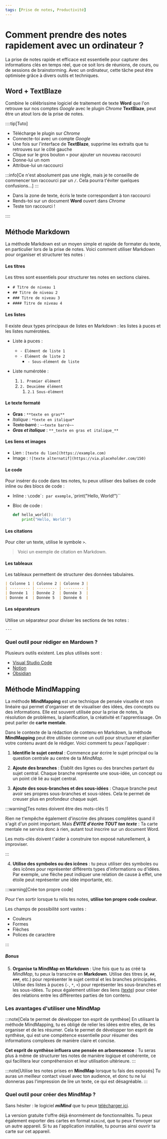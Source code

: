```yaml
---
tags: [Prise de notes, Productivité]
---
```


# Comment prendre des notes rapidement avec un ordinateur ?

La prise de notes rapide et efficace est essentielle pour capturer des informations clés en temps réel, que ce soit lors de réunions, de cours, ou de sessions de brainstorming. Avec un ordinateur, cette tâche peut être optimisée grâce à divers outils et techniques.

## Word + TextBlaze

Combine le célébrissime logiciel de traitement de texte **Word** que l'on retrouve sur nos comptes _Google_ avec le plugin _Chrome_ **TextBlaze**, peut être un atout lors de la prise de notes.

::::tip[Tuto]

- Télécharge le plugin sur _Chrome_
- Connecte-toi avec un compte _Google_
- Une fois sur l'interface de **TextBlaze**, supprime les extraits que tu retrouves sur le côté gauche
- Clique sur le gros bouton `+` pour ajouter un nouveau raccourci
- Donne-lui un nom
- Attribue-lui un raccourci

:::info[Ce n'est absolument pas une règle, mais je te conseille de commencer ton raccourci par un *``/``*. Cela pourra t'éviter quelques confusions...]
:::

- Dans la zone de texte, écris le texte correspondant à ton raccourci
- Rends-toi sur un document **Word** ouvert dans _Chrome_
- Teste ton raccourci !

::::

## Méthode Markdown

La méthode Markdown est un moyen simple et rapide de formater du texte, en particulier lors de la prise de notes. Voici comment utiliser Markdown pour organiser et structurer tes notes :

#### Les titres

Les titres sont essentiels pour structurer tes notes en sections claires.

- `# Titre de niveau 1`
- `## Titre de niveau 2`
- `### Titre de niveau 3`
- `#### Titre de niveau 4`

#### Les listes

Il existe deux types principaux de listes en Markdown : les listes à puces et les listes numérotées.

- Liste à puces :

  - `- Élément de liste 1`
  - `- Élément de liste 2`
    - `- Sous-élément de liste`

- Liste numérotée :
  1. `1. Premier élément`
  2. `2. Deuxième élément`
     1. `2.1 Sous-élément`

#### Le texte formaté

- **Gras** : `**texte en gras**`
- _Italique_ : `*texte en italique*`
- ~~Texte barré~~ : `~~texte barré~~`
- **_Gras et italique_** : `**_texte en gras et italique_**`

#### Les liens et images

- Lien : `[texte du lien](https://example.com)`
- Image : `![texte alternatif](https://via.placeholder.com/150)`

#### Le code

Pour insérer du code dans tes notes, tu peux utiliser des balises de code inline ou des blocs de code :

- Inline : `\`code\``: par exemple,`\`print("Hello, World!")\``
- Bloc de code :

  ```python
  def hello_world():
      print("Hello, World!")
  ```

#### Les citations

Pour citer un texte, utilise le symbole `>`.

> Voici un exemple de citation en Markdown.

#### Les tableaux

Les tableaux permettent de structurer des données tabulaires.

```markdown
| Colonne 1 | Colonne 2 | Colonne 3 |
| --------- | --------- | --------- |
| Donnée 1  | Donnée 2  | Donnée 3  |
| Donnée 4  | Donnée 5  | Donnée 6  |
```

#### Les séparateurs

Utilise un séparateur pour diviser les sections de tes notes :

```
---
```

### Quel outil pour rédiger en Mardown ?

Plusieurs outils existent. Les plus utilisés sont :

- [Visual Studio Code](https://code.visualstudio.com/)
- [Notion](https://www.notion.so/fr)
- [Obsidian](https://obsidian.md/)

## Méthode MindMapping

La méthode **MindMapping** est une technique de pensée visuelle et non linéaire qui permet d'organiser et de visualiser des idées, des concepts ou des informations. Elle est souvent utilisée pour la prise de notes, la résolution de problèmes, la planification, la créativité et l'apprentissage. On peut parler de **carte mentale**.

Dans le contexte de la rédaction de contenu en Markdown, la méthode **MindMapping** peut être utilisée comme un outil pour structurer et planifier votre contenu avant de le rédiger. Voici comment tu peux l'appliquer :

1. **Identifie le sujet central** : Commence par écrire le sujet principal ou la question centrale au centre de ta _MindMap_.

2. **Ajoute des branches** : Établit des lignes ou des branches partant du sujet central. Chaque branche représente une sous-idée, un concept ou un point clé lié au sujet central.

3. **Ajoute des sous-branches et des sous-idées** : Chaque branche peut avoir ses propres sous-branches et sous-idées. Cela te permet de creuser plus en profondeur chaque sujet.

:::warning[Tes notes doivent être des mots-clés !]

Rien ne t'empêche également d'inscrire des phrases complètes quand il s'agit d'un point important. Mais **_ÉVITE d'écrire TOUT ton texte_** : Ta carte mentale ne servira donc à rien, autant tout inscrire sur un document Word.

Les mots-clés doivent t'aider à construire ton exposé naturellement, à improviser.

:::

4. **Utilise des symboles ou des icônes** : tu peux utiliser des symboles ou des icônes pour représenter différents types d'informations ou d'idées. Par exemple, une flèche peut indiquer une relation de cause à effet, une étoile peut représenter une idée importante, etc.

:::warning[Crée ton propre code]

Pour t'en sortir lorsque tu relis tes notes, **utilise ton propre code couleur.**

Les champs de possibilité sont vastes :

- Couleurs
- Formes
- Flèches
- Polices de caractère

:::

##### Bonus

5. **Organise ta MindMap en Markdown** : Une fois que tu as créé ta _MindMap_, tu peux la transcrire en **Markdown**. Utilise des titres (`#`, `##`, `###`, etc.) pour représenter le sujet central et les branches principales. Utilise des listes à puces (`-`, `*`, `+`) pour représenter les sous-branches et les sous-idées. Tu peux également utiliser des liens ([texte](url)) pour créer des relations entre les différentes parties de ton contenu.

### Les avantages d'utiliser une MindMap

:::note[Cela te permet de développer ton esprit de synthèse]
En utilisant la méthode MindMapping, tu es obligé de relier les idées entre elles, de les organiser et de les résumer. Cela te permet de développer ton esprit de synthèse, qui est une compétence essentielle pour résumer des informations complexes de manière claire et concise.

**Cet esprit de synthèse influera une pensée en arborescence** : Tu seras plus à même de structurer tes notes de manière logique et cohérente, ce qui facilitera leur compréhension et leur utilisation ultérieure.
:::

:::note[Utilise tes notes prises en **MindMap** lorsque tu fais des exposés]
Tu auras un meilleur contact visuel avec ton audience, et donc tu ne lui donneras pas l'impression de lire un texte, ce qui est désagréable.
:::

### Quel outil pour créer des MindMap ?

Sans hésiter : le logiciel **_miMind_** que tu peux [télécharger ici](https://mimind.cryptobees.com/).

La version gratuite t'offre déjà énormément de fonctionnalités. Tu peux également exporter des cartes en format `mimind`, que tu peux t'envoyer sur un autre appareil. Si tu as l'application installée, tu pourras ainsi ouvrir ta carte sur cet appareil.
